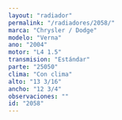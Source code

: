 ```yaml
---
layout: "radiador"
permalink: "/radiadores/2058/"
marca: "Chrysler / Dodge"
modelo: "Verna"
ano: "2004"
motor: "L4 1.5"
transmision: "Estándar"
parte: "25050"
clima: "Con clima"
alto: "13 3/16"
ancho: "12 3/4"
observaciones: ""
id: "2058"
---
```


